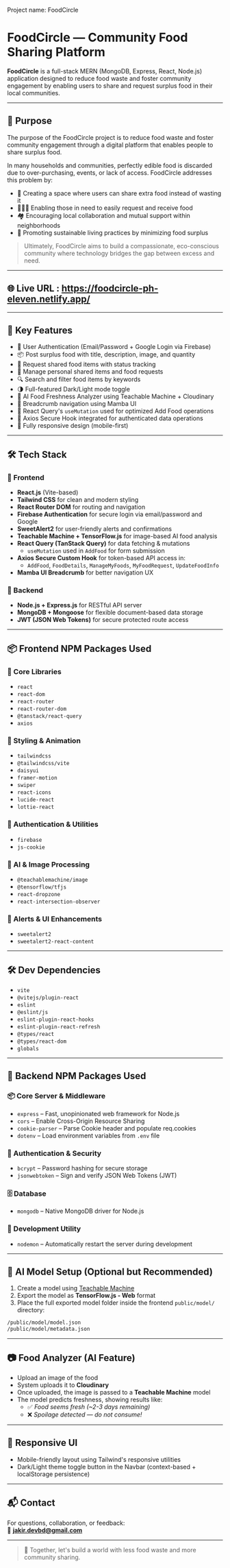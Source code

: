 Project name: FoodCircle

# FoodCircle — Community Food Sharing Platform

**FoodCircle** is a full-stack MERN (MongoDB, Express, React, Node.js) application designed to reduce food waste and foster community engagement by enabling users to share and request surplus food in their local communities.

---

## 🎯 Purpose

The purpose of the FoodCircle project is to reduce food waste and foster community engagement through a digital platform that enables people to share surplus food.

In many households and communities, perfectly edible food is discarded due to over-purchasing, events, or lack of access. FoodCircle addresses this problem by:

- 🥡 Creating a space where users can share extra food instead of wasting it  
- 🧑‍🤝‍🧑 Enabling those in need to easily request and receive food  
- 🏘️ Encouraging local collaboration and mutual support within neighborhoods  
- 🌱 Promoting sustainable living practices by minimizing food surplus  

> Ultimately, FoodCircle aims to build a compassionate, eco-conscious community where technology bridges the gap between excess and need.

---

## 🌐 Live URL : https://foodcircle-ph-eleven.netlify.app/


---

## 🌟 Key Features

- 🔐 User Authentication (Email/Password + Google Login via Firebase)
- 📦 Post surplus food with title, description, image, and quantity
- 🤝 Request shared food items with status tracking
- 🧾 Manage personal shared items and food requests
- 🔍 Search and filter food items by keywords
- 🌗 Full-featured Dark/Light mode toggle
- 🤖 AI Food Freshness Analyzer using Teachable Machine + Cloudinary
- 🍞 Breadcrumb navigation using Mamba UI
- 🧪 React Query's `useMutation` used for optimized Add Food operations
- 🔐 Axios Secure Hook integrated for authenticated data operations
- 📱 Fully responsive design (mobile-first)

---

## 🛠️ Tech Stack

### 🚀 Frontend

- **React.js** (Vite-based)
- **Tailwind CSS** for clean and modern styling
- **React Router DOM** for routing and navigation
- **Firebase Authentication** for secure login via email/password and Google
- **SweetAlert2** for user-friendly alerts and confirmations
- **Teachable Machine + TensorFlow.js** for image-based AI food analysis
- **React Query (TanStack Query)** for data fetching & mutations  
  - `useMutation` used in `AddFood` for form submission
- **Axios Secure Custom Hook** for token-based API access in:  
  - `AddFood`, `FoodDetails`, `ManageMyFoods`, `MyFoodRequest`, `UpdateFoodInfo`
- **Mamba UI Breadcrumb** for better navigation UX

### 🧩 Backend

- **Node.js + Express.js** for RESTful API server
- **MongoDB + Mongoose** for flexible document-based data storage
- **JWT (JSON Web Tokens)** for secure protected route access

---

## 📦 Frontend NPM Packages Used

### 🔧 Core Libraries

- `react`
- `react-dom`
- `react-router`
- `react-router-dom`
- `@tanstack/react-query`
- `axios`

### 🎨 Styling & Animation

- `tailwindcss`
- `@tailwindcss/vite`
- `daisyui`
- `framer-motion`
- `swiper`
- `react-icons`
- `lucide-react`
- `lottie-react`

### 🔐 Authentication & Utilities

- `firebase`
- `js-cookie`

### 🤖 AI & Image Processing

- `@teachablemachine/image`
- `@tensorflow/tfjs`
- `react-dropzone`
- `react-intersection-observer`

### 💬 Alerts & UI Enhancements

- `sweetalert2`
- `sweetalert2-react-content`

---

## 🛠️ Dev Dependencies

- `vite`
- `@vitejs/plugin-react`
- `eslint`
- `@eslint/js`
- `eslint-plugin-react-hooks`
- `eslint-plugin-react-refresh`
- `@types/react`
- `@types/react-dom`
- `globals`

---

## 🚀 Backend NPM Packages Used

### 📦 Core Server & Middleware

- `express` – Fast, unopinionated web framework for Node.js
- `cors` – Enable Cross-Origin Resource Sharing
- `cookie-parser` – Parse Cookie header and populate req.cookies
- `dotenv` – Load environment variables from `.env` file

### 🔐 Authentication & Security

- `bcrypt` – Password hashing for secure storage
- `jsonwebtoken` – Sign and verify JSON Web Tokens (JWT)

### 🗄️ Database

- `mongodb` – Native MongoDB driver for Node.js

### 🔄 Development Utility

- `nodemon` – Automatically restart the server during development

---

## 📸 AI Model Setup (Optional but Recommended)

1. Create a model using [Teachable Machine](https://teachablemachine.withgoogle.com/)
2. Export the model as **TensorFlow.js - Web** format
3. Place the full exported model folder inside the frontend `public/model/` directory:

```bash
/public/model/model.json
/public/model/metadata.json
```

---

## 📷 Food Analyzer (AI Feature)

- Upload an image of the food  
- System uploads it to **Cloudinary**  
- Once uploaded, the image is passed to a **Teachable Machine** model  
- The model predicts freshness, showing results like:
  - ✅ *Food seems fresh (~2-3 days remaining)*
  - ❌ *Spoilage detected — do not consume!*

---

## 📱 Responsive UI

- Mobile-friendly layout using Tailwind's responsive utilities
- Dark/Light theme toggle button in the Navbar (context-based + localStorage persistence)

---

## 📬 Contact

For questions, collaboration, or feedback:  
📧 **jakir.devbd@gmail.com**

---

> 💚 Together, let's build a world with less food waste and more community sharing.


